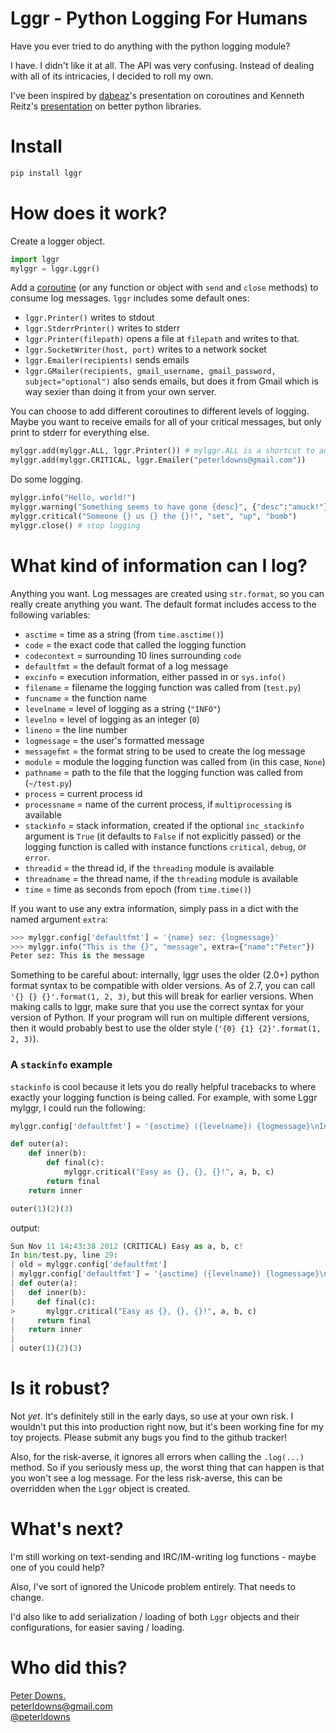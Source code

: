 # Lggr - Python Logging For Humans

Have you ever tried to do anything with the python logging module?

I have. I didn't like it at all. The API was very confusing. Instead of dealing with all of its intricacies, I decided to roll my own.

I've been inspired by [dabeaz](http://www.dabeaz.com/)'s presentation on coroutines and Kenneth Reitz's [presentation](http://python-for-humans.heroku.com/) on better python libraries.

# Install
```bash
pip install lggr
```

# How does it work?

Create a logger object.

```python
import lggr
mylggr = lggr.Lggr()
```

Add a [coroutine](http://www.dabeaz.com/coroutines/) (or any function or object with `send` and `close` methods) to consume log messages. `lggr` includes some default ones:

* `lggr.Printer()` writes to stdout
* `lggr.StderrPrinter()` writes to stderr
* `lggr.Printer(filepath)` opens a file at `filepath` and writes to that.
* `lggr.SocketWriter(host, port)` writes to a network socket
* `lggr.Emailer(recipients)` sends emails
* `lggr.GMailer(recipients, gmail_username, gmail_password, subject="optional")` also sends emails, but does it from Gmail which is way sexier than doing it from your own server.

You can choose to add different coroutines to different levels of logging. Maybe you want to receive emails for all of your critical messages, but only print to stderr for everything else.

```python
mylggr.add(mylggr.ALL, lggr.Printer()) # mylggr.ALL is a shortcut to add a coroutine to all levels
mylggr.add(mylggr.CRITICAL, lggr.Emailer("peterldowns@gmail.com"))
```

Do some logging.

```python
mylggr.info("Hello, world!")
mylggr.warning("Something seems to have gone {desc}", {"desc":"amuck!"})
mylggr.critical("Someone {} us {} the {}!", "set", "up", "bomb")
mylggr.close() # stop logging
```

# What kind of information can I log?
Anything you want. Log messages are created using `str.format`, so you can really create anything you want. The default format includes access to the following variables:

* `asctime` = time as a string (from `time.asctime()`)
* `code` = the exact code that called the logging function
* `codecontext` = surrounding 10 lines surrounding `code`
* `defaultfmt` = the default format of a log message
* `excinfo` = execution information, either passed in or `sys.info()`
* `filename` = filename the logging function was called from (`test.py`)
* `funcname` = the function name 
* `levelname` = level of logging as a string (`"INFO"`)
* `levelno` =  level of logging as an integer (`0`)
* `lineno` = the line number
* `logmessage` = the user's formatted message
* `messagefmt` = the format string to be used to create the log message
* `module` = module the logging function was called from (in this case, `None`)
* `pathname` = path to the file that the logging function was called from (`~/test.py`)
* `process` = current process id
* `processname` = name of the current process, if `multiprocessing` is available
* `stackinfo` = stack information, created if the optional `inc_stackinfo` argument is `True` (it defaults to `False` if not explicitly passed) or the logging function is called with instance functions `critical`, `debug`, or `error`.
* `threadid` = the thread id, if the `threading` module is available
* `threadname` = the thread name, if the `threading` module is available
* `time` = time as seconds from epoch (from `time.time()`)

If you want to use any extra information, simply pass in a dict with the named argument `extra`:

```python
>>> mylggr.config['defaultfmt'] = '{name} sez: {logmessage}'
>>> mylggr.info("This is the {}", "message", extra={"name":"Peter"})
Peter sez: This is the message
```

Something to be careful about: internally, lggr uses the older (2.0+) python format
syntax to be compatible with older versions. As of 2.7, you can call `'{} {} {}'.format(1, 2, 3)`,
but this will break for earlier versions. When making calls to lggr, make sure that you use the
correct syntax for your version of Python. If your program will run on multiple different versions,
then it would probably best to use the older style (`'{0} {1} {2}'.format(1, 2, 3)`).

### A `stackinfo` example

`stackinfo` is cool because it lets you do really helpful tracebacks to where exactly your logging function is being called. For example, with some Lggr mylggr, I could run the following:

```python
mylggr.config['defaultfmt'] = '{asctime} ({levelname}) {logmessage}\nIn {pathname}, line {lineno}:\n{codecontext}'

def outer(a):
	def inner(b):
		def final(c):
			mylggr.critical("Easy as {}, {}, {}!", a, b, c)
		return final
	return inner

outer(1)(2)(3)
```

output:

```python
Sun Nov 11 14:43:38 2012 (CRITICAL) Easy as a, b, c!
In bin/test.py, line 29:
| old = mylggr.config['defaultfmt']
| mylggr.config['defaultfmt'] = '{asctime} ({levelname}) {logmessage}\nIn {pathname}, line {lineno}:\n{codecontext}'
| def outer(a):
|   def inner(b):
|     def final(c):
>       mylggr.critical("Easy as {}, {}, {}!", a, b, c)
|     return final
|   return inner
| 
| outer(1)(2)(3)
```

# Is it robust?

Not *yet*. It's definitely still in the early days, so use at your own risk. I wouldn't put this into production right now, but it's been working fine for my toy projects. Please submit any bugs you find to the github tracker!

Also, for the risk-averse, it ignores all errors when calling the `.log(...)` method. So if you seriously mess up, the worst thing that can happen is that you won't see a log message. For the less risk-averse, this can be overridden when the `Lggr` object is created. 

# What's next?
I'm still working on text-sending and IRC/IM-writing log functions - maybe one of you could help? 

Also, I've sort of ignored the Unicode problem entirely. That needs to change.

I'd also like to add serialization / loading of both `Lggr` objects and their configurations, for easier saving / loading.


# Who did this?
[Peter Downs.](http://peterdowns.com)  
[peterldowns@gmail.com](mailto:peterldowns@gmail.com)  
[@peterldowns](http://twitter.com/peterldowns)


